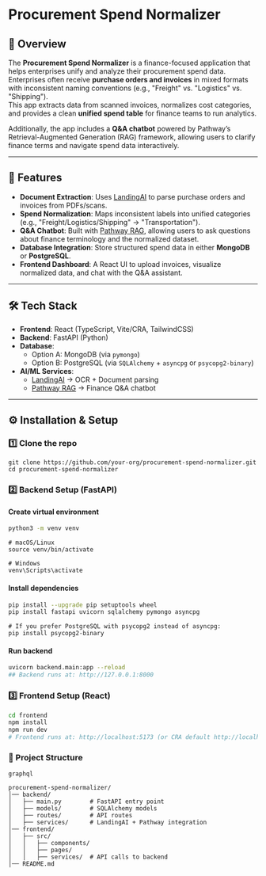 # Procurement Spend Normalizer

## 📌 Overview
The **Procurement Spend Normalizer** is a finance-focused application that helps enterprises unify and analyze their procurement spend data.  
Enterprises often receive **purchase orders and invoices** in mixed formats with inconsistent naming conventions (e.g., "Freight" vs. "Logistics" vs. "Shipping").  
This app extracts data from scanned invoices, normalizes cost categories, and provides a clean **unified spend table** for finance teams to run analytics.  

Additionally, the app includes a **Q&A chatbot** powered by Pathway’s Retrieval-Augmented Generation (RAG) framework, allowing users to clarify finance terms and navigate spend data interactively.

---

## 🚀 Features
- **Document Extraction**: Uses [LandingAI](https://landing.ai/) to parse purchase orders and invoices from PDFs/scans.  
- **Spend Normalization**: Maps inconsistent labels into unified categories (e.g., "Freight/Logistics/Shipping" → "Transportation").  
- **Q&A Chatbot**: Built with [Pathway RAG](https://pathway.com/), allowing users to ask questions about finance terminology and the normalized dataset.  
- **Database Integration**: Store structured spend data in either **MongoDB** or **PostgreSQL**.  
- **Frontend Dashboard**: A React UI to upload invoices, visualize normalized data, and chat with the Q&A assistant.  

---

## 🛠 Tech Stack
- **Frontend**: React (TypeScript, Vite/CRA, TailwindCSS)  
- **Backend**: FastAPI (Python)  
- **Database**:  
  - Option A: MongoDB (via `pymongo`)  
  - Option B: PostgreSQL (via `SQLAlchemy` + `asyncpg` or `psycopg2-binary`)  
- **AI/ML Services**:  
  - [LandingAI](https://landing.ai/) → OCR + Document parsing  
  - [Pathway RAG](https://pathway.com/) → Finance Q&A chatbot  

---

## ⚙️ Installation & Setup

### 1️⃣ Clone the repo
```
git clone https://github.com/your-org/procurement-spend-normalizer.git
cd procurement-spend-normalizer
```
### 2️⃣ Backend Setup (FastAPI)
#### Create virtual environment
```bash
python3 -m venv venv
```
```
# macOS/Linux
source venv/bin/activate   
```
```
# Windows
venv\Scripts\activate      
```
#### Install dependencies
```bash
pip install --upgrade pip setuptools wheel
pip install fastapi uvicorn sqlalchemy pymongo asyncpg
```
```
# If you prefer PostgreSQL with psycopg2 instead of asyncpg:
pip install psycopg2-binary
```

#### Run backend
```bash
uvicorn backend.main:app --reload
## Backend runs at: http://127.0.0.1:8000
```

### 3️⃣ Frontend Setup (React)
```bash
cd frontend
npm install
npm run dev
# Frontend runs at: http://localhost:5173 (or CRA default http://localhost:3000).
```

### 📂 Project Structure
```
graphql

procurement-spend-normalizer/
│── backend/
│   ├── main.py        # FastAPI entry point
│   ├── models/        # SQLAlchemy models
│   ├── routes/        # API routes
│   ├── services/      # LandingAI + Pathway integration
│── frontend/
│   ├── src/
│   │   ├── components/
│   │   ├── pages/
│   │   ├── services/  # API calls to backend
│── README.md
```
